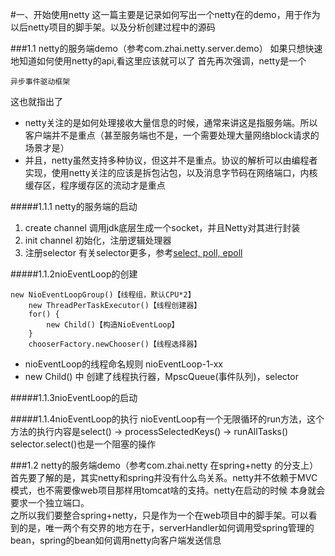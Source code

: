 #一、开始使用netty
  这一篇主要是记录如何写出一个netty在的demo，用于作为以后netty项目的脚手架。以及分析创建过程中的源码
  
###1.1 netty的服务端demo（参考com.zhai.netty.server.demo）
    如果只想快速地知道如何使用netty的api,看这里应该就可以了
  首先再次强调，netty是一个
    
    异步事件驱动框架  

  这也就指出了
  - netty关注的是如何处理接收大量信息的时候，通常来讲这是指服务端。所以客户端并不是重点（甚至服务端也不是，一个需要处理大量网络block请求的场景才是）
  - 并且，netty虽然支持多种协议，但这并不是重点。协议的解析可以由编程者实现，使用netty关注的应该是拆包沾包，以及消息字节码在网络端口，内核缓存区，程序缓存区的流动才是重点
  
#####1.1.1 netty的服务端的启动
  1. create channel 调用jdk底层生成一个socket，并且Netty对其进行封装
  2. init channel 初始化，注册逻辑处理器
  3. 注册selector 有关selector更多，参考[select, poll, epoll](4从netty思考更多.md)
  
#####1.1.2nioEventLoop的创建  
  
    new NioEventLoopGroup()【线程组，默认CPU*2】
        new ThreadPerTaskExecutor()【线程创建器】
        for() {
            new Child()【构造NioEventLoop】
        }
        chooserFactory.newChooser()【线程选择器】
  
  - nioEventLoop的线程命名规则 nioEventLoop-1-xx
  - new Child() 中 创建了线程执行器，MpscQueue(事件队列)，selector
  
#####1.1.3nioEventLoop的启动

#####1.1.4nioEventLoop的执行
  nioEventLoop有一个无限循环的run方法，这个方法的执行内容是select() -> processSelectedKeys() -> runAllTasks()  
  selector.select()也是一个阻塞的操作
  
###1.2 netty的服务端demo（参考com.zhai.netty 在spring+netty 的分支上）
  首先要了解的是，其实netty和spring并没有什么鸟关系。netty并不依赖于MVC模式，也不需要像web项目那样用tomcat啥的支持。netty在启动的时候
本身就会要求一个独立端口。    
  之所以我们要整合spring+netty，只是作为一个在web项目中的脚手架。可以看到的是，唯一两个有交界的地方在于，serverHandler如何调用受spring管理的
bean，spring的bean如何调用netty向客户端发送信息